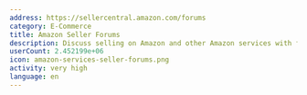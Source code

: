 ```yaml
---
address: https://sellercentral.amazon.com/forums
category: E-Commerce
title: Amazon Seller Forums
description: Discuss selling on Amazon and other Amazon services with fellow sellers
userCount: 2.452199e+06
icon: amazon-services-seller-forums.png
activity: very high
language: en
---
```

